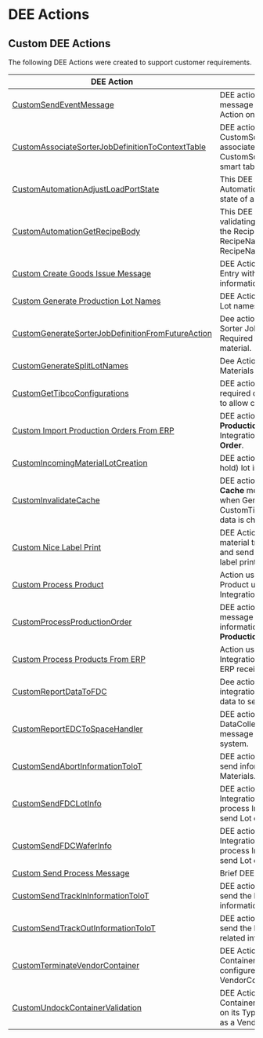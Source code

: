 # DEE Actions

## Custom DEE Actions

The following DEE Actions were created to support customer requirements.

| DEE Action                     | Description       |
| ------                    | ------            |
| [CustomSendEventMessage](/cmf.custom.help/techspec>artifacts>deeactions>custom_send_event_message) | DEE action to publish a Material message to Message Bus when an Action on Material is triggered. |
| [CustomAssociateSorterJobDefinitionToContextTable](/cmf.custom.help/techspec>artifacts>deeactions>customassociatesorterjobdefinitiontocontexttable) | DEE action to create CustomSorterJobDefinition and associate to the context on CustomSorterJobDefinitionContext smart table. |
| [CustomAutomationAdjustLoadPortState](/cmf.custom.help/techspec>artifacts>deeactions>customautomationadjustloadportstate) | This DEE Action is triggered by IoT Automation in order to adjust the state of a Load Port. |
| [CustomAutomationGetRecipeBody](/cmf.custom.help/techspec>artifacts>deeactions>customautomationgetrecipebody) | This DEE is responsible for validating the Recipe and return the RecipeBody, the RecipeNameOnEquipment and RecipeName of a given Recipe. |
| [Custom Create Goods Issue Message](/cmf.custom.help/techspec>artifacts>deeactions>customcreategoodsissuemessage) | DEE Action to create an Integration Entry with Goods Issue information. |
| [Custom Generate Production Lot Names](/cmf.custom.help/techspec>artifacts>deeactions>customgenerateproductionlotnames) | DEE Action used to generate new Lot names. |
| [CustomGenerateSorterJobDefinitionFromFutureAction](/cmf.custom.help/techspec>artifacts>deeactions>customgeneratesorterjobdefinitionfromfutureaction) | Dee action to Generate a Custom Sorter Job Definition if exists a Required Future Action for a given material. |
| [CustomGenerateSplitLotNames](/cmf.custom.help/techspec>artifacts>deeactions>customgeneratesplitlotnames) | Dee Action used to generate Materials name for split lots. |
| [CustomGetTibcoConfigurations](/cmf.custom.help/techspec>artifacts>deeactions>customgettibcoconfigurations) | DEE action that retrieves the required configurations from MES to allow connecting to TibcoEMS. |
| [Custom Import Production Orders From ERP](/cmf.custom.help/techspec>artifacts>deeactions>customimportproductionordersfromerp) | DEE action to receive a list of **Production Orders** and create a Integration Entry per **Production Order**. |
| [CustomIncomingMaterialLotCreation](/cmf.custom.help/techspec>artifacts>deeactions>customincomingmateriallotcreation) | DEE action to create or update (on hold) lot incoming from ERP. |
| [CustomInvalidateCache](/cmf.custom.help/techspec>artifacts>deeactions>custominvalidatecache) | DEE action to publish an **Invalidate Cache** message to Message Bus when Generic Table CustomTibcoEMSGatewayResolver data is changed.. |
| [Custom Nice Label Print](/cmf.custom.help/techspec>artifacts>deeactions>customnicelabelprint) | DEE Action to be triggered on material track out to send retrieve and send information for the nice label printing. |
| [Custom Process Product](/cmf.custom.help/techspec>artifacts>deeactions>customprocessproduct) | Action used to create or update Product using body message of an Integration Entry. |
| [CustomProcessProductionOrder](/cmf.custom.help/techspec>artifacts>deeactions>customprocessproductionorder) | DEE action to receive a xml message with the needed information to create or update a **Production Order**. |
| [Custom Process Products From ERP](/cmf.custom.help/techspec>artifacts>deeactions>customprocessproductsfromerp) | Action used to create an Integration Entry per Product using ERP received message. |
| [CustomReportDataToFDC](/cmf.custom.help/techspec>artifacts>deeactions>customreportdatatofdc) | Dee action is triggered to create an integration entry with the material data to send to FDC. |
| [CustomReportEDCToSpaceHandler](/cmf.custom.help/techspec>artifacts>deeactions>customreportedctospacehandler) | DEE action to validate DataCollection and create a XML message to be sent to Space system. |
| [CustomSendAbortInformationToIoT](/cmf.custom.help/techspec>artifacts>deeactions>customsendabortinformationtoiot) | DEE action to Trigger IoT call to send information about Aborted Materials. |
| [CustomSendFDCLotInfo](/cmf.custom.help/techspec>artifacts>deeactions>customsendfdclotinfo) | DEE action to be triggered by the Integration Entry Handler to process Integration Entries and send Lot data to Onto FDC. |
| [CustomSendFDCWaferInfo](/cmf.custom.help/techspec>artifacts>deeactions>customsendfdcwaferinfo) | DEE action to be triggered by the Integration Entry Handler to process Integration Entries and send Lot data to Onto FDC. |
| [Custom Send Process Message](/cmf.custom.help/techspec>artifacts>deeactions>customsendprocessmessage) | Brief DEE Action description |
| [CustomSendTrackInInformationToIoT](/cmf.custom.help/techspec>artifacts>deeactions>customsendtrackininformationtoiot) | DEE action to Trigger IoT call to send the Materials TrackIn related information. |
| [CustomSendTrackOutInformationToIoT](/cmf.custom.help/techspec>artifacts>deeactions>customsendtrackoutinformationtoiot) | DEE action to Trigger IoT call to send the Materials Track Out related information. |
| [CustomTerminateVendorContainer](/cmf.custom.help/techspec>artifacts>deeactions>customterminatevendorcontainer) | DEE Action used to terminate a Container from a specific type configured as a VendorContainerType. |
| [CustomUndockContainerValidation](/cmf.custom.help/techspec>artifacts>deeactions>customundockcontainervalidation) | DEE Action used to validate if a Container can be undocked based on its Type being or not configured as a VendorContainerType. |


